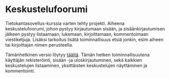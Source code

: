 # Keskustelufoorumi
Tietokantasovellus-kurssia varten tehty projekti. Aiheena keskustelufoorumi, johon pystyy kirjautumaan sisään, ja sisäänkirjautumisen jälkeen pystyy
listaamaan, lukemaan, kirjoittamaan, kommentoimaan viestiketjuja. Lisäksi tarkoitus lisätä toiminnallisuus etsiä jonkin, esim aiheen tai kirjoittajan nimen perusteella.


Tämänhetkinen versio löytyy 
[täältä](https://murmuring-fortress-85968.herokuapp.com/auth/login).
Tämän hetken toiminnallisuutena  käyttäjän rekisteröinti, sisään -ja uloskirjautuminen, sekä kaikkien keskustelujen listaaminen, yksittäisten keskustelujen näyttäminen ja kommentointi. 
